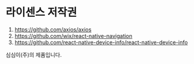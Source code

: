 # 라이센스 저작권
1. https://github.com/axios/axios
2. https://github.com/wix/react-native-navigation
3. https://github.com/react-native-device-info/react-native-device-info

심심이(주)의 제품입니다.
